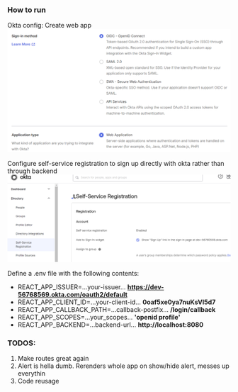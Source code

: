 ### How to run
Okta config:
Create web app
![web-app](assets/okta.png)

Configure self-service registration to sign up directly with okta rather than through backend
![self-service](assets/self-service.png)

Define a .env file with the following contents:
* REACT_APP_ISSUER=...your-issuer... **https://dev-56768569.okta.com/oauth2/default**
* REACT_APP_CLIENT_ID=...your-client-id... **0oaf5xe0ya7nuKsVI5d7**
* REACT_APP_CALLBACK_PATH=...callback-postfix... **/login/callback**
* REACT_APP_SCOPES=...your_scopes... **'openid profile'**
* REACT_APP_BACKEND=...backend-url... **http://localhost:8080**

### TODOS:
1. Make routes great again
2. Alert is hella dumb. Rerenders whole app on show/hide alert, messes up everythin
3. Code reusage
